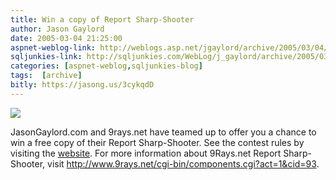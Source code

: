 ```yaml
---
title: Win a copy of Report Sharp-Shooter
author: Jason Gaylord
date: 2005-03-04 21:25:00
aspnet-weblog-link: http://weblogs.asp.net/jgaylord/archive/2005/03/04/385629.aspx
sqljunkies-link: http://sqljunkies.com/WebLog/j_gaylord/archive/2005/03/05/8538.aspx
categories: [aspnet-weblog,sqljunkies-blog]
tags:  [archive]
bitly: https://jasong.us/3cykqdD
---
```


[![](https://cdn.jasongaylord.com/images/2005/03/04/9rays-sharp-shooter.gif)](http://www.jasongaylord.com/Contests/2005/April/)

JasonGaylord.com and 9rays.net have teamed up to offer you a chance to win a free copy of their Report Sharp-Shooter. See the contest rules by visiting the [website](http://www.jasongaylord.com/Contests/2005/April/). For more information about 9Rays.net Report Sharp-Shooter, visit http://www.9rays.net/cgi-bin/components.cgi?act=1&cid=93.